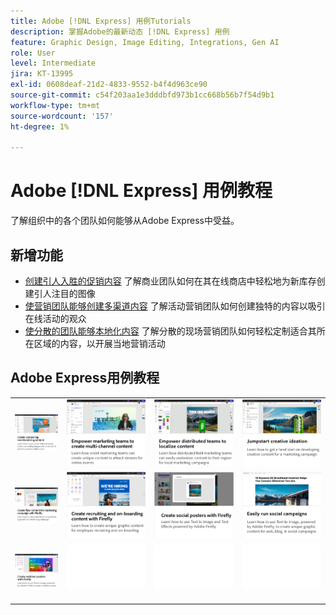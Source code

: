 ```yaml
---
title: Adobe [!DNL Express] 用例Tutorials
description: 掌握Adobe的最新动态 [!DNL Express] 用例
feature: Graphic Design, Image Editing, Integrations, Gen AI
role: User
level: Intermediate
jira: KT-13995
exl-id: 0608deaf-21d2-4833-9552-b4f4d963ce90
source-git-commit: c54f203aa1e3dddbfd973b1cc668b56b7f54d9b1
workflow-type: tm+mt
source-wordcount: '157'
ht-degree: 1%

---
```


# Adobe [!DNL Express] 用例教程

了解组织中的各个团队如何能够从Adobe Express中受益。

## 新增功能

* [创建引人入胜的促销内容](compelling-merchandise.md)
了解商业团队如何在其在线商店中轻松地为新库存创建引人注目的图像
* [使营销团队能够创建多渠道内容](multi-channel-marketing-content.md)
了解活动营销团队如何创建独特的内容以吸引在线活动的观众
* [使分散的团队能够本地化内容](localized-marketing-content.md)
了解分散的现场营销团队如何轻松定制适合其所在区域的内容，以开展当地营销活动

## Adobe Express用例教程

<table style="table-layout:fixed">
<tr>
   <td>
      <a href="compelling-merchandise.md">
         <img alt="创建引人入胜的促销内容" src="assets/merchandise.png" />
      </a>
  <td>
      <a href="multi-channel-marketing-content.md">
         <img alt="使营销团队能够创建多渠道内容" src="assets/multi-channel.png" />
      </a>
  <td>
      <a href="localized-marketing-content.md">
         <img alt="使分散的团队能够本地化内容" src="assets/marketing-regional-content.png" />
      </a>
  </td>
  <td>
      <a href="jumpstart-ideation.md">
         <img alt="快速启动创意构想" src="assets/marketing-ideation.png" />
      </a>
   </td>
</tr>
<tr>
   <td>
      <a href="create-local-marketing.md">
         <img alt="使用Firefly为营销活动创建传单内容" src="assets/local-marketing.png" />
      </a>
   </td>
   <td>
      <a href="create-on-boarding.md">
         <img alt="通过Firefly创建招聘和入门培训内容" src="assets/on-boarding.png" />
      </a>
   </td>
   <td>
      <a href="create-social-posters.md">
         <img alt="使用Firefly创建社交海报" src="assets/social-firefly.png" />
      </a>
   </td>
   <td>
      <a href="create-blog-graphics.md">
         <img alt="使用Firefly为博客创建图形内容" src="assets/blog-graphic.png" />
      </a>
   </td>
</tr>
<tr>
      <td>
      <a href="create-webinar-poster.md">
         <img alt="使用Firefly创建网络研讨会海报" src="assets/webinar-poster.png" />
      </a>
   </td>
<td>
      <img alt="间隔物" src="../assets/Whitespacer.png" />
      <div>
      <br>
   </td>
   <td>
      <img alt="间隔物" src="../assets/Whitespacer.png" />
      <div>
      <br>
   </td>
   <td>
      <img alt="间隔物" src="../assets/Whitespacer.png" />
      <div>
      <br>
   </td>
</tr>
</table>
